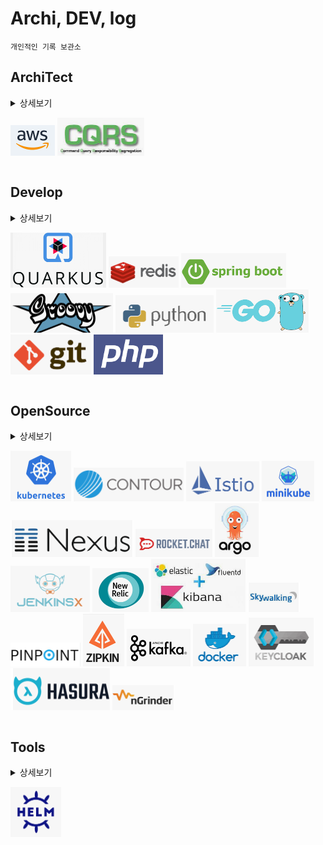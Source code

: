 # Archi, DEV, log
    개인적인 기록 보관소

## ArchiTect
<details>
<summary> 상세보기
<div markdown="1">

![](20230613155822.png) ![](20230613155912.png)

</div>
</summary>
<div markdown="1">

- ### Cqrs
    - [ordershop](architect/cqrs/redislabs_odershop.md)
- ### aws
    - [router53 join s3](architect/aws/s3_router53.md)
    - [eks autoscale](architect/aws/autoscale.md)
    - [terraform sample](https://github.com/anisia20/terraform-sample)
    - [AGIC](https://aws.amazon.com/ko/blogs/opensource/kubernetes-ingress-aws-alb-ingress-controller/)

</div>
</details>


## Develop
<details>
<summary> 상세보기
<div markdown="1">

![](20230613162542.png) ![](20230613155529.png) ![](20230613155457.png) ![](20230613155621.png) ![](20230613155703.png) ![](20230613155744.png) ![](20230613155953.png) ![](image.png)

</div>
</summary>

<div markdown="1">

- ### Quarkus
    - [Quarkus](https://velog.io/@anisia20?tag=Quarkus)
- ### redis
    - [develop guide java](develop/redis/devguide.md)
- ### springboot
    - [AWS aurora](develop/springboot/aws_aurora_db.md)
    - [Webflux Swagger3](develop/springboot/webflux_swagger3.md)
    - [Redis Http Session](develop/springboot/redishttpsession.md)
    - [csv to redis sample](https://github.com/anisia20/staticstic-csv-redis)
    - [aws s3](develop/springboot/aws_s3.md)
    - [aws mediaconvert](develop/springboot/aws_mediaconvert.md)
    - [extanal yaml](develop/springboot/extanal_yaml.md)
    - [Sb2 RFC 3986](develop/springboot/sbrfc.md)
    - [h2db](develop/springboot/h2db.md)
    - [Websecurity, 302, 200 JWTtoken](https://octoperf.com/blog/2018/03/08/securing-rest-api-spring-security/) webcecurity 는 기본이 302가 리턴됨, rest는 200 관련되서 세팅 사항을 참조
    - [x-forward-for](develop/springboot/xforwardfor.md)
    - [exclude webcecurity ](develop/springboot/exclud_websec.md)
    - [lombok validate](develop/springboot/lombok_validate.md)
    - [swagger](develop/springboot/swagger.md)
    - [frontend profiles](develop/springboot/webpack_node_profiles.md)
    - [kafka](develop/springboot/kafka.md)
    - [Array sort 알고리즘](develop/springboot/array_sort.md)
- ### groovy
    - [ngrinder sample](develop/groovy/ngrinder.md)

- ### python
    - [setting](develop/python/setting.md)
    - [cralwing](develop/python/cralwing.md)

- ### go
    - [개발환경](develop/go/setting.md)
    - [k8s api](develop/go/k8sapi.md)
    - [k8s client api](develop/go/k8sclientrestapi.md)

- ### git
    - [gitlab_install](develop/git/gitlab_install.md)

- ### php
    - [wordpress short code](develop/php/wordpress_function.md)

</div>
</details>

## OpenSource
<details>
<summary> 상세보기
<div markdown="1">

![](20230613160119.png) ![](20230613161145.png) ![](20230613161207.png) ![](20230613161256.png) ![](20230613161347.png) ![](20230613161425.png) ![](20230613161501.png) ![](20230613161523.png) ![](20230613161631.png) ![](20230613161708.png) ![](20230613161737.png) ![](20230613161835.png) ![](20230613161905.png) ![](20230613161940.png) ![](20230613162000.png) ![](20230613162029.png) ![](20230613162051.png) ![](20230613162733.png)

</div>
</summary>

<div markdown="1">

- ### K8S
    - [command](opensource/k8s/command.md)
    - [alb ingress](opensource/k8s/ingress.md)
    - [timezone](opensource/k8s/timezone.md)
    - [api client](opensource/k8s/apiclient.md)
    - [probe](opensource/k8s/probe.md)
    - [lifecycle](opensource/k8s/lifecycle.md)
    - #### onpremise
        - [vbox](opensource/k8s/onpremise/vbox.md)    
        - [install](opensource/k8s/onpremise/install.md)
        - [master](opensource/k8s/onpremise/master.md)
        - [worker](opensource/k8s/onpremise/worker.md)
        - [registry](opensource/k8s/onpremise/registry.md)
        - [deploy](opensource/k8s/onpremise/deploy.md)
    - #### ingress    
        - [contour_ingress](opensource/k8s/ingress/contour_ingress.md)  
        - [haproxy_ingress](opensource/k8s/ingress/haproxy_ingress.md) 
        - [nginx_ingress](opensource/k8s/ingress/nginx_ingress.md) 
    - #### istio
        - [install](opensource/k8s/istio/install.md)
        - [ssl](opensource/k8s/istio/ssl.md)
        - [ingressgw](opensource/k8s/istio/ingressgw.md)
        - [service](opensource/k8s/istio/service.md)
    - #### metallb
        on-premise 환경에 lb 역활
        - [install](opensource/k8s/metallb/install.md) 
    
    - #### minikbe
        - [aws install](opensource/k8s/minikube/aws_install.md) 
    - #### registry
        - [nexus3](opensource/registry/nexus3.md)
    - #### rocketchat
        - [docker](opensource/rocketchat/docker.md)
- ### cicd
    - #### argocd
        - [aws_install](opensource/cicd/argocd/aws_install.md)
    - #### jenkinsx
        - [minikube](opensource/cicd/jenkinsx/minikube.md)
        - [ubuntu](opensource/cicd/jenkinsx/ubuntu.md)
        - [command](opensource/cicd/jenkinsx/command.md)

- ### apm
    - #### newrelic
        - [agent](opensource/apm/newrelic/agent.md)
        - [sql](opensource/apm/newrelic/sql.md)
    - #### efk
        - [docker](opensource/apm/efk/docker.md)
        - [duplicate_s3](opensource/apm/efk/duplicate_s3.md)
        - [eks migrate](opensource/apm/efk/eks_migrate.md)
        - [fluentd custom](opensource/apm/efk/fluentd_custom.md)
    - #### skywalking
        - [build](opensource/apm/skywalking/build.md)
        - [agent](opensource/apm/skywalking/agent.md)
    - #### pinpoint
        - [exam](opensource/apm/pinpoint/server_agent.md)
    - #### zipkin
        - [guide](opensource/apm/zipkin/guide.md)

- ### elasticsearch
    - [command](opensource/elasticsearch/command.md)

- ### kafka
    - [docker compose cluster](opensource/kafka/docker.md)

- ### docker
    - [docker api for mac](opensource/docker/docker_api_mac.md)

- ### nGrinder
    - [nGrinder](https://velog.io/@anisia20?tag=nGrinder)

- ### keycloak
    - [keycloak](opensource/keycloak/keycloak.md)
    - [keycloak 데이터 추가](opensource/keycloak/keycloak_add_attrivutes.md)

- ### hasura
    - [hasura](opensource/hasura/hasura.md)

- ### jeager
    - [jeager](opensource/jeager/jeager.md)
    

</div>
</details>

## Tools
<details>
<summary> 상세보기
<div markdown="1">

![](20230613162149.png)

</div>
</summary>
<div markdown="1">

- ### helm
    - [helm](tools/helm.md)

</div>
</details>
